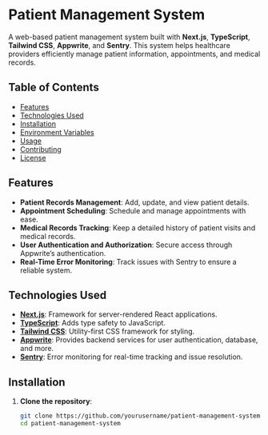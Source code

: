 # Patient Management System

A web-based patient management system built with **Next.js**, **TypeScript**, **Tailwind CSS**, **Appwrite**, and **Sentry**. This system helps healthcare providers efficiently manage patient information, appointments, and medical records.

## Table of Contents
- [Features](#features)
- [Technologies Used](#technologies-used)
- [Installation](#installation)
- [Environment Variables](#environment-variables)
- [Usage](#usage)
- [Contributing](#contributing)
- [License](#license)

## Features

- **Patient Records Management**: Add, update, and view patient details.
- **Appointment Scheduling**: Schedule and manage appointments with ease.
- **Medical Records Tracking**: Keep a detailed history of patient visits and medical records.
- **User Authentication and Authorization**: Secure access through Appwrite’s authentication.
- **Real-Time Error Monitoring**: Track issues with Sentry to ensure a reliable system.

## Technologies Used

- **[Next.js](https://nextjs.org/)**: Framework for server-rendered React applications.
- **[TypeScript](https://www.typescriptlang.org/)**: Adds type safety to JavaScript.
- **[Tailwind CSS](https://tailwindcss.com/)**: Utility-first CSS framework for styling.
- **[Appwrite](https://appwrite.io/)**: Provides backend services for user authentication, database, and more.
- **[Sentry](https://sentry.io/)**: Error monitoring for real-time tracking and issue resolution.

## Installation

1. **Clone the repository**:
   ```bash
   git clone https://github.com/yourusername/patient-management-system.git
   cd patient-management-system

